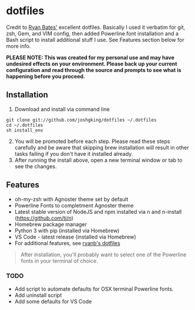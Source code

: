 # dotfiles

Credit to [Ryan Bates'](https://github.com/ryanb) excellent dotfiles. Basically I used it verbatim for git, zsh, Gem, and VIM config, then added Powerline font installation and a Bash script to install additional stuff I use. See Features section below for more info.

__PLEASE NOTE: This was created for my personal use and may have undesired effects on your environment. Please back up your current configuration and read through the source and prompts to see what is happening before you proceed.__

## Installation

1. Download and install via command line
```terminal
git clone git://github.com/joshgking/dotfiles ~/.dotfiles
cd ~/.dotfiles
sh install_env
```
2. You will be promoted before each step. Please read these steps carefully and be aware that skipping brew installation will result in other tasks failing if you don't have it installed already.
3. After running the install above, open a new terminal window or tab to see the changes.

## Features

* oh-my-zsh with Agnoster theme set by default
* Powerline Fonts to completment Agnoster theme
* Latest stable version of NodeJS and npm installed via n and n-install (https://github.com/tj/n)
* Homebrew package manager
* Python 3 with pip (installed via Homebrew)
* VS Code - latest release (installed via Homebrew)
* For additional features, see [ryanb's dotfiles](https://github.com/ryanb/dotfiles) 

> After installation, you'll probably want to select one of the Powerline fonts in your terminal of choice. 

### TODO

* Add script to automate defaults for OSX terminal Powerline fonts.
* Add uninstall script
* Add some defaults for VS Code
